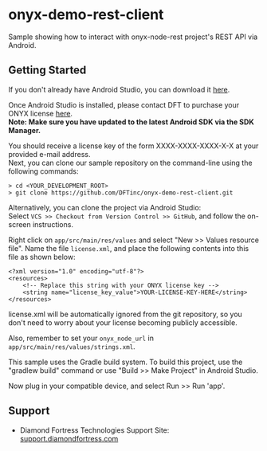 # onyx-demo-rest-client
Sample showing how to interact with onyx-node-rest project's REST API via Android.

Getting Started
---------------

If you don't already have Android Studio, you can download it <a href="http://developer.android.com/sdk/index.html" target="_blank">here</a>.

Once Android Studio is installed, please contact DFT to purchase your ONYX license <a href="http://www.diamondfortress.com/contact" target="_blank">here</a>. <br />
**Note: Make sure you have updated to the latest Android SDK via the SDK Manager.**

You should receive a license key of the form XXXX-XXXX-XXXX-X-X at your provided e-mail address.
<br />
Next, you can clone our sample repository on the command-line using the following commands:

    > cd <YOUR_DEVELOPMENT_ROOT>
    > git clone https://github.com/DFTinc/onyx-demo-rest-client.git

Alternatively, you can clone the project via Android Studio:
<br/>
Select `VCS >> Checkout from Version Control >> GitHub`, and follow the on-screen instructions.

Right click on `app/src/main/res/values` and select
"New >> Values resource file". Name the file `license.xml`, and place the following contents into
this file as shown below:

    <?xml version="1.0" encoding="utf-8"?>
    <resources>
        <!-- Replace this string with your ONYX license key -->
        <string name="license_key_value">YOUR-LICENSE-KEY-HERE</string>
    </resources>
    
license.xml will be automatically ignored from the git repository, so you don't need to worry about
your license becoming publicly accessible.

Also, remember to set your `onyx_node_url` in `app/src/main/res/values/strings.xml`. 

This sample uses the Gradle build system. To build this project, use the
"gradlew build" command or use "Build >> Make Project" in Android Studio.

Now plug in your compatible device, and select Run >> Run 'app'.

Support
-------

- Diamond Fortress Technologies Support Site: <a href="http://support.diamondfortress.com" target="_blank">support.diamondfortress.com</a>
